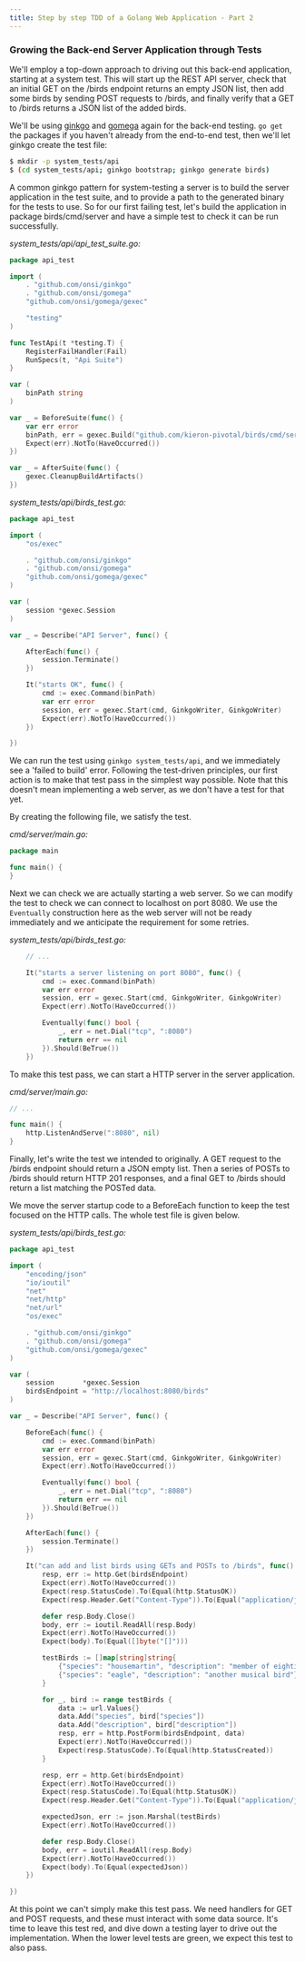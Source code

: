 ```yaml
---
title: Step by step TDD of a Golang Web Application - Part 2
---
```


### Growing the Back-end Server Application through Tests

We'll employ a top-down approach to driving out this back-end application,
starting at a system test. This will start up the REST API server, check that
an initial GET on the /birds endpoint returns an empty JSON list, then add some
birds by sending POST requests to /birds, and finally verify that a GET to
/birds returns a JSON list of the added birds.

We'll be using [ginkgo](https://github.com/onsi/ginkgo) and
[gomega](https://github.com/onsi/gomega) again for the back-end testing. `go
get` the packages if you haven't already from the end-to-end test, then we'll
let ginkgo create the test file:

```bash
$ mkdir -p system_tests/api
$ (cd system_tests/api; ginkgo bootstrap; ginkgo generate birds)
```

A common ginkgo pattern for system-testing a server is to build the server
application in the test suite, and to provide a path to the generated binary
for the tests to use. So for our first failing test, let's build the
application in package birds/cmd/server and have a simple test to check it can
be run successfully.

*system_tests/api/api_test_suite.go:*

```go
package api_test

import (
	. "github.com/onsi/ginkgo"
	. "github.com/onsi/gomega"
	"github.com/onsi/gomega/gexec"

	"testing"
)

func TestApi(t *testing.T) {
	RegisterFailHandler(Fail)
	RunSpecs(t, "Api Suite")
}

var (
	binPath string
)

var _ = BeforeSuite(func() {
	var err error
	binPath, err = gexec.Build("github.com/kieron-pivotal/birds/cmd/server")
	Expect(err).NotTo(HaveOccurred())
})

var _ = AfterSuite(func() {
	gexec.CleanupBuildArtifacts()
})
```

*system_tests/api/birds_test.go:*

```go
package api_test

import (
	"os/exec"

	. "github.com/onsi/ginkgo"
	. "github.com/onsi/gomega"
	"github.com/onsi/gomega/gexec"
)

var (
	session *gexec.Session
)

var _ = Describe("API Server", func() {

	AfterEach(func() {
		session.Terminate()
	})

	It("starts OK", func() {
		cmd := exec.Command(binPath)
		var err error
		session, err = gexec.Start(cmd, GinkgoWriter, GinkgoWriter)
		Expect(err).NotTo(HaveOccurred())
	})

})
```

We can run the test using `ginkgo system_tests/api`, and we immediately see a
'failed to build' error. Following the test-driven principles, our first action
is to make that test pass in the simplest way possible. Note that this doesn't
mean implementing a web server, as we don't have a test for that yet.

By creating the following file, we satisfy the test.

*cmd/server/main.go:*

```go
package main

func main() {
}
```

Next we can check we are actually starting a web server. So we can modify the
test to check we can connect to localhost on port 8080. We use the `Eventually`
construction here as the web server will not be ready immediately and we
anticipate the requirement for some retries.

*system_tests/api/birds_test.go:*

```go
	// ...

	It("starts a server listening on port 8080", func() {
		cmd := exec.Command(binPath)
		var err error
		session, err = gexec.Start(cmd, GinkgoWriter, GinkgoWriter)
		Expect(err).NotTo(HaveOccurred())

		Eventually(func() bool {
			_, err = net.Dial("tcp", ":8080")
			return err == nil
		}).Should(BeTrue())
	})
```

To make this test pass, we can start a HTTP server in the server application.

*cmd/server/main.go:*

```go
// ...

func main() {
	http.ListenAndServe(":8080", nil)
}
```

Finally, let's write the test we intended to originally. A GET request to the
/birds endpoint should return a JSON empty list. Then a series of POSTs to /birds
should return HTTP 201 responses, and a final GET to /birds should return a
list matching the POSTed data.

We move the server startup code to a BeforeEach function to keep the test
focused on the HTTP calls. The whole test file is given below.

*system_tests/api/birds_test.go:*

```go
package api_test

import (
	"encoding/json"
	"io/ioutil"
	"net"
	"net/http"
	"net/url"
	"os/exec"

	. "github.com/onsi/ginkgo"
	. "github.com/onsi/gomega"
	"github.com/onsi/gomega/gexec"
)

var (
	session       *gexec.Session
	birdsEndpoint = "http://localhost:8080/birds"
)

var _ = Describe("API Server", func() {

	BeforeEach(func() {
		cmd := exec.Command(binPath)
		var err error
		session, err = gexec.Start(cmd, GinkgoWriter, GinkgoWriter)
		Expect(err).NotTo(HaveOccurred())

		Eventually(func() bool {
			_, err = net.Dial("tcp", ":8080")
			return err == nil
		}).Should(BeTrue())
	})

	AfterEach(func() {
		session.Terminate()
	})

	It("can add and list birds using GETs and POSTs to /birds", func() {
		resp, err := http.Get(birdsEndpoint)
		Expect(err).NotTo(HaveOccurred())
		Expect(resp.StatusCode).To(Equal(http.StatusOK))
		Expect(resp.Header.Get("Content-Type")).To(Equal("application/json"))

		defer resp.Body.Close()
		body, err := ioutil.ReadAll(resp.Body)
		Expect(err).NotTo(HaveOccurred())
		Expect(body).To(Equal([]byte("[]")))

		testBirds := []map[string]string{
			{"species": "housemartin", "description": "member of eighties band"},
			{"species": "eagle", "description": "another musical bird"},
		}

		for _, bird := range testBirds {
			data := url.Values{}
			data.Add("species", bird["species"])
			data.Add("description", bird["description"])
			resp, err = http.PostForm(birdsEndpoint, data)
			Expect(err).NotTo(HaveOccurred())
			Expect(resp.StatusCode).To(Equal(http.StatusCreated))
		}

		resp, err = http.Get(birdsEndpoint)
		Expect(err).NotTo(HaveOccurred())
		Expect(resp.StatusCode).To(Equal(http.StatusOK))
		Expect(resp.Header.Get("Content-Type")).To(Equal("application/json"))

		expectedJson, err := json.Marshal(testBirds)
		Expect(err).NotTo(HaveOccurred())

		defer resp.Body.Close()
		body, err = ioutil.ReadAll(resp.Body)
		Expect(err).NotTo(HaveOccurred())
		Expect(body).To(Equal(expectedJson))
	})

})
```

At this point we can't simply make this test pass. We need handlers for GET and
POST requests, and these must interact with some data source. It's time to
leave this test red, and dive down a testing layer to drive out the
implementation. When the lower level tests are green, we expect this test to
also pass.
